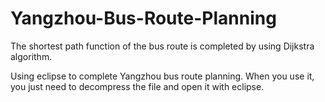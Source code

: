 # Yangzhou-Bus-Route-Planning
The shortest path function of the bus route is completed by using Dijkstra algorithm.

Using eclipse to complete Yangzhou bus route planning.
When you use it, you just need to decompress the file and open it with eclipse.
